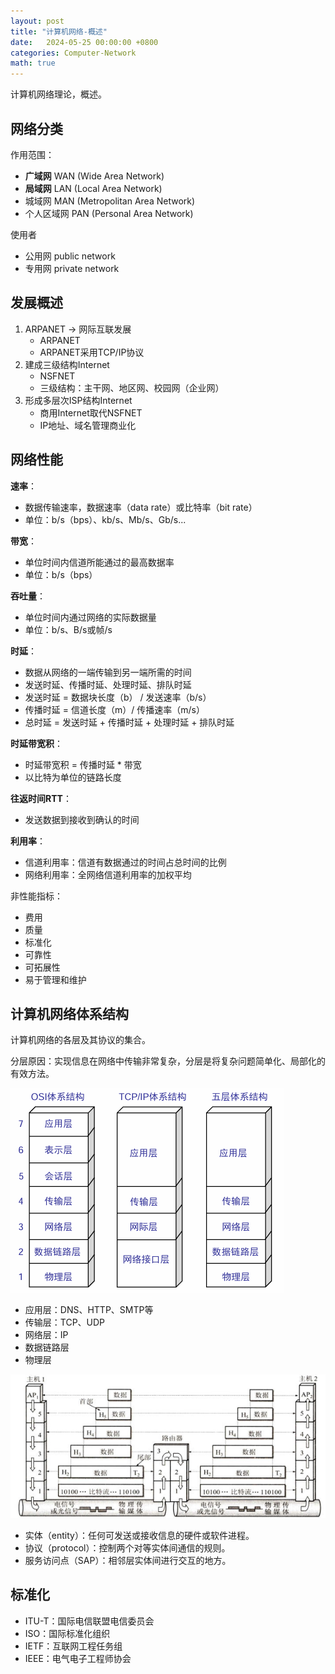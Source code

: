 ```yaml
---
layout: post
title: "计算机网络-概述"
date:   2024-05-25 00:00:00 +0800
categories: Computer-Network
math: true
---
```


计算机网络理论，概述。

## 网络分类

作用范围：
- **广域网** WAN (Wide Area Network)
- **局域网** LAN (Local Area Network)
- 城域网 MAN (Metropolitan Area Network)
- 个人区域网 PAN (Personal Area Network)

使用者
- 公用网 public network
- 专用网 private network

## 发展概述

1. ARPANET -> 网际互联发展
    - ARPANET
    - ARPANET采用TCP/IP协议
2. 建成三级结构Internet
    - NSFNET
    - 三级结构：主干网、地区网、校园网（企业网）
3. 形成多层次ISP结构Internet
    - 商用Internet取代NSFNET
    - IP地址、域名管理商业化

## 网络性能

**速率**：
- 数据传输速率，数据速率（data rate）或比特率（bit rate）
- 单位：b/s（bps）、kb/s、Mb/s、Gb/s...

**带宽**：
- 单位时间内信道所能通过的最高数据率
- 单位：b/s（bps）

**吞吐量**：
- 单位时间内通过网络的实际数据量
- 单位：b/s、B/s或帧/s

**时延**：
- 数据从网络的一端传输到另一端所需的时间
- 发送时延、传播时延、处理时延、排队时延
- 发送时延 = 数据块长度（b） / 发送速率（b/s）
- 传播时延 = 信道长度（m）/ 传播速率（m/s）
- 总时延 = 发送时延 + 传播时延 + 处理时延 + 排队时延

**时延带宽积**：
- 时延带宽积 = 传播时延 * 带宽
- 以比特为单位的链路长度

**往返时间RTT**：
- 发送数据到接收到确认的时间

**利用率**：
- 信道利用率：信道有数据通过的时间占总时间的比例
- 网络利用率：全网络信道利用率的加权平均

非性能指标：
- 费用
- 质量
- 标准化
- 可靠性
- 可拓展性
- 易于管理和维护

## 计算机网络体系结构

计算机网络的各层及其协议的集合。

分层原因：实现信息在网络中传输非常复杂，分层是将复杂问题简单化、局部化的有效方法。

![计算机网络体系结构](/images/com_net/c0_com_arch.png)

- 应用层：DNS、HTTP、SMTP等
- 传输层：TCP、UDP
- 网络层：IP
- 数据链路层
- 物理层

![数据传递过程](/images/com_net/c0_transit_pipeline.png)

- 实体（entity）：任何可发送或接收信息的硬件或软件进程。
- 协议（protocol）：控制两个对等实体间通信的规则。
- 服务访问点（SAP）：相邻层实体间进行交互的地方。

## 标准化

- ITU-T：国际电信联盟电信委员会
- ISO：国际标准化组织
- IETF：互联网工程任务组
- IEEE：电气电子工程师协会
